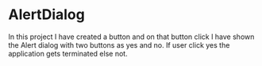# AlertDialog
In this project I have created a button and on that button click I have shown the Alert dialog with two buttons as yes and no.
If user click yes the application gets terminated else not.
